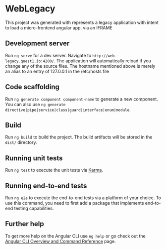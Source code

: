 # WebLegacy

This project was generated with  represents a legacy application with intent to load a micro-frontend angular app. via an IFRAME

## Development server

Run `ng serve` for a dev server. Navigate to `http://web-legacy.quest1.io:4200/`. The application will automatically reload if you change any of the source files.
The hostname mentioned above is merely an alias to an entry of 127.0.0.1 in the /etc/hosts file

## Code scaffolding

Run `ng generate component component-name` to generate a new component. You can also use `ng generate directive|pipe|service|class|guard|interface|enum|module`.

## Build

Run `ng build` to build the project. The build artifacts will be stored in the `dist/` directory.

## Running unit tests

Run `ng test` to execute the unit tests via [Karma](https://karma-runner.github.io).

## Running end-to-end tests

Run `ng e2e` to execute the end-to-end tests via a platform of your choice. To use this command, you need to first add a package that implements end-to-end testing capabilities.

## Further help

To get more help on the Angular CLI use `ng help` or go check out the [Angular CLI Overview and Command Reference](https://angular.io/cli) page.
